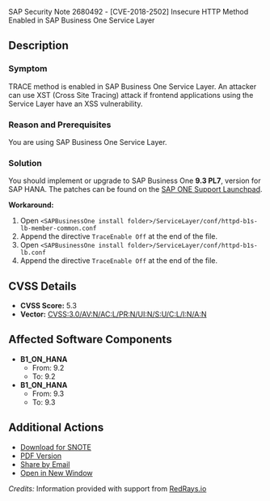 SAP Security Note 2680492 - [CVE-2018-2502] Insecure HTTP Method Enabled in SAP Business One Service Layer

**Description**
---
### Symptom
TRACE method is enabled in SAP Business One Service Layer. An attacker can use XST (Cross Site Tracing) attack if frontend applications using the Service Layer have an XSS vulnerability.

### Reason and Prerequisites
You are using SAP Business One Service Layer.

### Solution
You should implement or upgrade to SAP Business One **9.3 PL7**, version for SAP HANA. The patches can be found on the [SAP ONE Support Launchpad](https://launchpad.support.sap.com/#/softwarecenter).

**Workaround:**
1. Open `<SAPBusinessOne install folder>/ServiceLayer/conf/httpd-b1s-lb-member-common.conf`
2. Append the directive `TraceEnable Off` at the end of the file.
3. Open `<SAPBusinessOne install folder>/ServiceLayer/conf/httpd-b1s-lb.conf`
4. Append the directive `TraceEnable Off` at the end of the file.

**CVSS Details**
---
- **CVSS Score:** 5.3
- **Vector:** [CVSS:3.0/AV:N/AC:L/PR:N/UI:N/S:U/C:L/I:N/A:N](https://nvd.nist.gov/vuln-metrics/cvss/v3-calculator)

**Affected Software Components**
---
- **B1_ON_HANA**
  - From: 9.2
  - To: 9.2
- **B1_ON_HANA**
  - From: 9.3
  - To: 9.3

**Additional Actions**
---
- [Download for SNOTE](https://notesdownloads.sap.com/note/0040000002397782018)
- [PDF Version](https://me.sap.com/sap/support/sfm/notes/print/0002680492?language=en-US&token=49160EE947FE085AA266C8BCCE89599B)
- [Share by Email](https://me.sap.com/notes/0002680492/S)
- [Open in New Window](https://me.sap.com/notes/0002680492/OpenNewWindow)

*Credits:* Information provided with support from [RedRays.io](https://redrays.io)